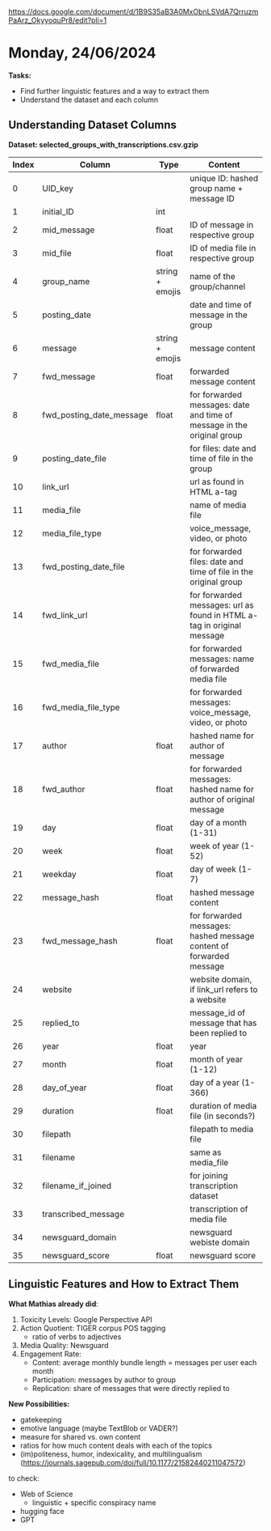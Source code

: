 https://docs.google.com/document/d/1B9S35aB3A0MxObnLSVdA7QrruzmPaArz_OkyyoquPr8/edit?pli=1
# Monday, 24/06/2024

**Tasks:**

- Find further linguistic features and a way to extract them
- Understand the dataset and each column

## Understanding Dataset Columns

**Dataset: selected_groups_with_transcriptions.csv.gzip**

| Index | Column                   | Type            | Content                                                                |
| ----- | ------------------------ | --------------- | ---------------------------------------------------------------------- |
| 0     | UID_key                  |                 | unique ID: hashed group name + message ID                              |
| 1     | initial_ID               | int             |                                                                        |
| 2     | mid_message              | float           | ID of message in respective group                                      |
| 3     | mid_file                 | float           | ID of media file in respective group                                   |
| 4     | group_name               | string + emojis | name of the group/channel                                              |
| 5     | posting_date             |                 | date and time of message in the group                                  |
| 6     | message                  | string + emojis | message content                                                        |
| 7     | fwd_message              | float           | forwarded message content                                              |
| 8     | fwd_posting_date_message | float           | for forwarded messages: date and time of message in the original group |
| 9     | posting_date_file        |                 | for files: date and time of file in the group                          |
| 10    | link_url                 |                 | url as found in HTML a-tag                                             |
| 11    | media_file               |                 | name of media file                                                     |
| 12    | media_file_type          |                 | voice_message, video, or photo                                         |
| 13    | fwd_posting_date_file    |                 | for forwarded files: date and time of file in the original group       |
| 14    | fwd_link_url             |                 | for forwarded messages: url as found in HTML a-tag in original message |
| 15    | fwd_media_file           |                 | for forwarded messages: name of forwarded media file                   |
| 16    | fwd_media_file_type      |                 | for forwarded messages: voice_message, video, or photo                 |
| 17    | author                   | float           | hashed name for author of message                                      |
| 18    | fwd_author               | float           | for forwarded messages: hashed name for author of original message     |
| 19    | day                      | float           | day of a month (1-31)                                                  |
| 20    | week                     | float           | week of year (1-52)                                                    |
| 21    | weekday                  | float           | day of week (1-7)                                                      |
| 22    | message_hash             | float           | hashed message content                                                 |
| 23    | fwd_message_hash         | float           | for forwarded messages: hashed message content of forwarded message    |
| 24    | website                  |                 | website domain, if link_url refers to a website                        |
| 25    | replied_to               |                 | message_id of message that has been replied to                         |
| 26    | year                     | float           | year                                                                   |
| 27    | month                    | float           | month of year (1-12)                                                   |
| 28    | day_of_year              | float           | day of a year (1-366)                                                  |
| 29    | duration                 | float           | duration of media file (in seconds?)                                   |
| 30    | filepath                 |                 | filepath to media file                                                 |
| 31    | filename                 |                 | same as media_file                                                     |
| 32    | filename_if_joined       |                 | for joining transcription dataset                                      |
| 33    | transcribed_message      |                 | transcription of media file                                            |
| 34    | newsguard_domain         |                 | newsguard webiste domain                                               |
| 35    | newsguard_score          | float           | newsguard score                                                        |

## Linguistic Features and How to Extract Them

**What Mathias already did**:

1. Toxicity Levels: Google Perspective API
2. Action Quotient: TIGER corpus POS tagging
	- ratio of verbs to adjectives
3. Media Quality: Newsguard
4. Engagement Rate: 
	- Content: average monthly bundle length =  messages per user each month
	- Participation: messages by author to group
	- Replication: share of messages that were directly replied to

**New Possibilities:**

- gatekeeping
- emotive language (maybe TextBlob or VADER?)
- measure for shared vs. own content
- ratios for how much content deals with each of the topics
- (im)politeness, humor, indexicality, and multilingualism (https://journals.sagepub.com/doi/full/10.1177/21582440211047572)

to check:
- Web of Science
	- linguistic + specific conspiracy name
- hugging face
- GPT
